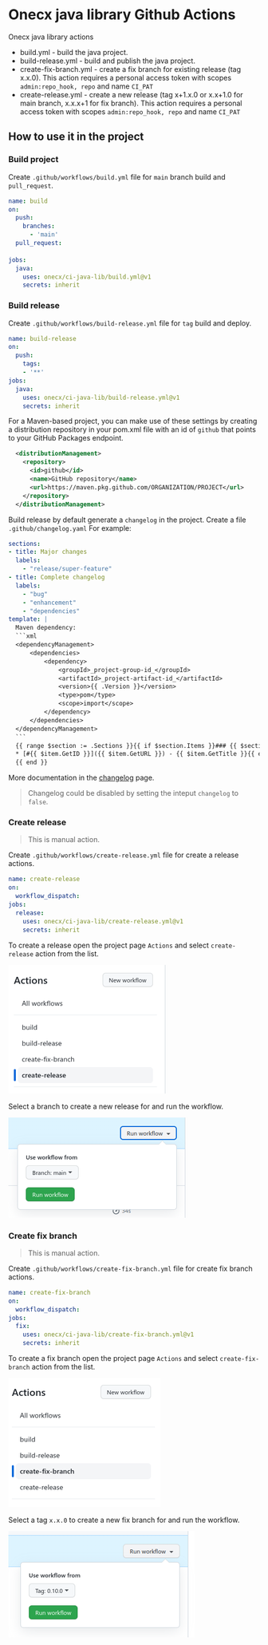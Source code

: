 # Onecx java library Github Actions

Onecx java library actions

* build.yml - build the java project. 
* build-release.yml - build and publish the java project.
* create-fix-branch.yml - create a fix branch for existing release (tag x.x.0). This action requires a personal access token with scopes `admin:repo_hook, repo` and name `CI_PAT`
* create-release.yml - create a new release (tag x+1.x.0 or x.x+1.0  for main branch, x.x.x+1 for fix branch). This action requires a personal access token with scopes `admin:repo_hook, repo` and name `CI_PAT`

## How to use it in the project

### Build project

Create `.github/workflows/build.yml` file for `main` branch build and `pull_request`.

```yaml
name: build
on:
  push:
    branches:
      - 'main'
  pull_request:

jobs:
  java:
    uses: onecx/ci-java-lib/build.yml@v1
    secrets: inherit
```

### Build release

Create `.github/workflows/build-release.yml` file for `tag` build and deploy.

```yaml
name: build-release
on:
  push:
    tags:
    - '**'
jobs:
  java:
    uses: onecx/ci-java-lib/build-release.yml@v1
    secrets: inherit
```
For a Maven-based project, you can make use of these settings by creating a distribution repository in your pom.xml file with an id of `github` that points to your GitHub Packages endpoint.

```xml
  <distributionManagement>
    <repository>
      <id>github</id>
      <name>GitHub repository</name>
      <url>https://maven.pkg.github.com/ORGANIZATION/PROJECT</url>
    </repository>
  </distributionManagement>
```

Build release by default generate a `changelog` in the project. Create a file `.github/changelog.yaml`
For example:

`````yaml
sections:
- title: Major changes
  labels:
    - "release/super-feature"
- title: Complete changelog
  labels:
    - "bug"
    - "enhancement"
    - "dependencies"
template: |
  Maven dependency:
  ```xml
  <dependencyManagement>
      <dependencies>
          <dependency>
              <groupId>_project-group-id_</groupId>
              <artifactId>_project-artifact-id_</artifactId>
              <version>{{ .Version }}</version>
              <type>pom</type>
              <scope>import</scope>
          </dependency>
      </dependencies>
  </dependencyManagement>  
  ```
  {{ range $section := .Sections }}{{ if $section.Items }}### {{ $section.GetTitle }}{{ range $item := $section.Items }}
  * [#{{ $item.GetID }}]({{ $item.GetURL }}) - {{ $item.GetTitle }}{{ end }}{{ end }}
  {{ end }}
`````

More documentation in the [changelog](https://github.com/lorislab/changelog) page.

> Changelog could be disabled by setting the inteput `changelog` to `false`.

### Create release

> This is manual action.

Create `.github/workflows/create-release.yml` file for create a release actions.

```yaml
name: create-release
on:
  workflow_dispatch:
jobs:
  release:
    uses: onecx/ci-java-lib/create-release.yml@v1
    secrets: inherit
```

To create a release open the project page `Actions` and select `create-release` action from the list.

![Select action](docs/actions-create-release-1.png)

Select a branch to create a new release for and run the workflow.

![Select branch](docs/actions-create-release-2.png)

### Create fix branch

> This is manual action.

Create `.github/workflows/create-fix-branch.yml` file for create fix branch actions.

```yaml
name: create-fix-branch
on:
  workflow_dispatch:
jobs:
  fix:
    uses: onecx/ci-java-lib/create-fix-branch.yml@v1
    secrets: inherit
```

To create a fix branch open the project page `Actions` and select `create-fix-branch` action from the list.

![Select action](docs/actions-create-fix-branch-1.png)

Select a tag `x.x.0` to create a new fix branch for and run the workflow.

![Select action](docs/actions-create-fix-branch-2.png)